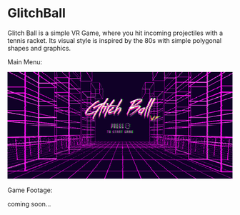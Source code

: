 # GlitchBall

Glitch Ball  is a simple VR Game, where you hit incoming projectiles with a tennis racket.
Its visual style is inspired by the 80s with simple polygonal shapes and graphics.

Main Menu:

![mainmenu-gif](./mainmenu.gif)

Game Footage:

coming soon...
